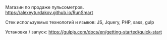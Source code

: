 Магазин по продаже пульсометров.
https://alexeyturdakov.github.io/RunSmart

Стек используемых технологий и языков:
JS, Jquery, PHP, sass, gulp

Установка / запуск: https://gulpjs.com/docs/en/getting-started/quick-start
